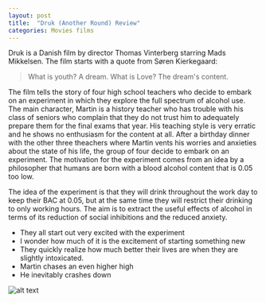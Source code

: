 ```yaml
---
layout: post
title:  "Druk (Another Round) Review"
categories: Movies films 
---
```


Druk is a Danish film by director Thomas Vinterberg starring Mads Mikkelsen. The film starts with a quote from Søren Kierkegaard:
>What is youth?
>A dream.
>What is Love?
>The dream's content.

The film tells the story of four high school teachers who decide to embark on an experiment in which they explore the full spectrum of alcohol use. The main character, Martin is a history teacher who has trouble with his class of seniors who complain that they do not trust him to adequately prepare them for the final exams that year. His teaching style is very erratic and he shows no enthusiasm for the content at all. After a birthday dinner with the other three theachers where Martin vents his worries and anxieties about the state of his life, the group of four decide to embark on an experiment. The motivation for the experiment comes from an idea by a philosopher that humans are born with a blood alcohol content that is 0.05 too low.

The idea of the experiment is that they will drink throughout the work day to keep their BAC at 0.05, but at the same time they will restrict their drinking to only working hours. The aim is to extract the useful effects of alcohol in terms of its reduction of social inhibitions and the reduced anxiety.
 - They all start out very excited with the experiment
  - I wonder how much of it is the excitement of starting something new
 - They quickly realize how much better their lives are when they are slightly intoxicated.
 - Martin chases an even higher high
 - He inevitably crashes down

![alt text][druk]

[druk]: ../includes/2004222_druk_still_009-druk-mads-mikkelsen-thomas-magnus-lars-photo-by-rolf-konnow_dan-swe-nor-fin_print-1520x855.jpg "Logo Title Text 2"

